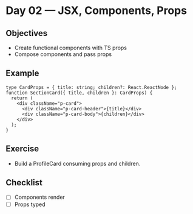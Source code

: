 # Day 02 — JSX, Components, Props

## Objectives
- Create functional components with TS props
- Compose components and pass props

## Example
```tsx
type CardProps = { title: string; children?: React.ReactNode };
function SectionCard({ title, children }: CardProps) {
  return (
    <div className="p-card">
      <div className="p-card-header">{title}</div>
      <div className="p-card-body">{children}</div>
    </div>
  );
}
```

## Exercise
- Build a ProfileCard consuming props and children.

## Checklist
- [ ] Components render
- [ ] Props typed
